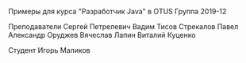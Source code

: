 Примеры для курса "Разработчик Java" в OTUS
Группа 2019-12

Преподаватели
Сергей Петрелевич
Вадим Тисов
Стрекалов Павел
Александр Оруджев
Вячеслав Лапин
Виталий Куценко

Студент
Игорь Маликов